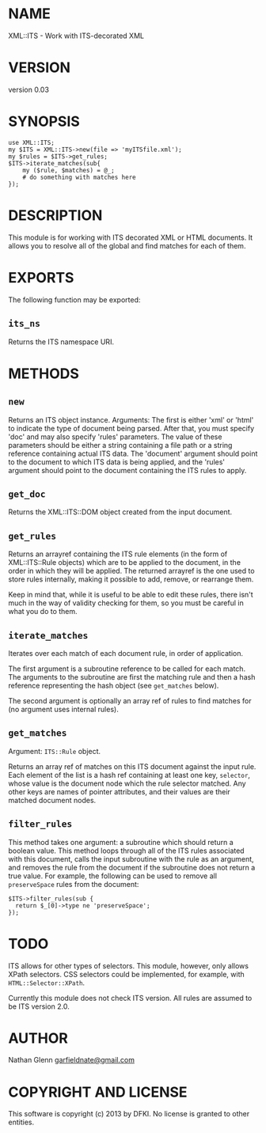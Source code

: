 # NAME

XML::ITS - Work with ITS-decorated XML

# VERSION

version 0.03

# SYNOPSIS

    use XML::ITS;
    my $ITS = XML::ITS->new(file => 'myITSfile.xml');
    my $rules = $ITS->get_rules;
    $ITS->iterate_matches(sub{
        my ($rule, $matches) = @_;
        # do something with matches here
    });

# DESCRIPTION

This module is for working with ITS decorated XML or HTML documents.
It allows you to resolve all of the global and find matches for each
of them.

# EXPORTS

The following function may be exported:

## `its_ns`

Returns the ITS namespace URI.

# METHODS

## `new`

Returns an ITS object instance.
Arguments: The first is either 'xml' or 'html' to indicate the type of
document being parsed. After that, you must specify 'doc' and
may also specify 'rules' parameters. The value of these parameters
should be either a string containing a file path or a string reference
containing actual ITS data. The 'document' argument should point to the
document to which ITS data is being applied, and the 'rules' argument
should point to the document containing the ITS rules to apply.

## `get_doc`

Returns the XML::ITS::DOM object created from the input
document.

## `get_rules`

Returns an arrayref containing the ITS rule elements
(in the form of XML::ITS::Rule objects) which are to be
applied to the document, in the order in which they will
be applied. The returned arrayref is the one used to store
rules internally, making it possible to add, remove, or
rearrange them.

Keep in mind that, while it is useful to be able to edit these
rules, there isn't much in the way of validity checking
for them, so you must be careful in what you do to them.

## `iterate_matches`

Iterates over each match of each document rule, in order of
application.

The first argument is a subroutine reference to be called for each
match. The arguments to the subroutine are first the matching rule and
then a hash reference representing the hash object (see `get_matches`
below).

The second argument is optionally an array ref of rules to find matches
for (no argument uses internal rules).

## `get_matches`

Argument: `ITS::Rule` object.

Returns an array ref of matches on this ITS document against the input
rule. Each element of the list is a hash ref containing at least one
key, `selector`, whose value is the document node which the rule
selector matched.
Any other keys are names of pointer attributes, and their values are
their matched document nodes.

## `filter_rules`

This method takes one argument: a subroutine which should return a boolean
value. This method loops through all of the ITS rules associated with this
document, calls the input subroutine with the rule as an argument, and removes
the rule from the document if the subroutine does not return a true value. For
example, the following can be used to remove all `preserveSpace` rules from
the document:

    $ITS->filter_rules(sub {
      return $_[0]->type ne 'preserveSpace';
    });

# TODO

ITS allows for other types of selectors. This module, however,
only allows XPath selectors. CSS selectors could be implemented,
for example, with `HTML::Selector::XPath`.

Currently this module does not check ITS version. All rules
are assumed to be ITS version 2.0.

# AUTHOR

Nathan Glenn <garfieldnate@gmail.com>

# COPYRIGHT AND LICENSE

This software is copyright (c) 2013 by DFKI.  No
license is granted to other entities.
